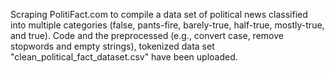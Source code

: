 Scraping PolitiFact.com to compile a data set of political news classified into multiple categories (false, pants-fire, barely-true, half-true, mostly-true, and true). Code and the preprocessed (e.g., convert case, remove stopwords and empty strings), tokenized data set "clean_political_fact_dataset.csv" have been uploaded.

